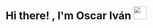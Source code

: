 
<h1 align="center"><b>Hi there! , I'm Oscar Iván </b><img src="https://media.giphy.com/media/hvRJCLFzcasrR4ia7z/giphy.gif" width="35"></h1>
